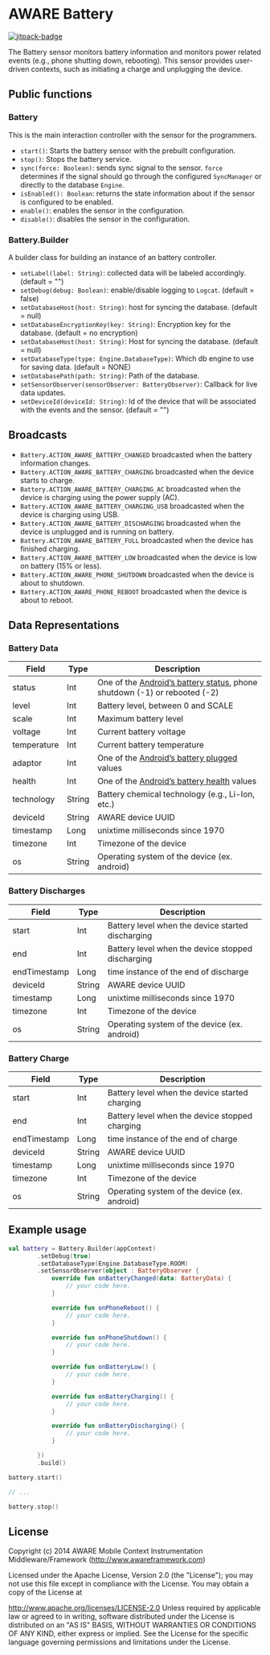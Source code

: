 # AWARE Battery

[![jitpack-badge](https://jitpack.io/v/awareframework/com.aware.android.sensor.battery.svg)](https://jitpack.io/#awareframework/com.aware.android.sensor.battery)

The Battery sensor monitors battery information and monitors power related events (e.g., phone shutting down, rebooting). This sensor provides user-driven contexts, such as initiating a charge and unplugging the device.

## Public functions

### Battery

This is the main interaction controller with the sensor for the programmers.

+ `start()`: Starts the battery sensor with the prebuilt configuration.
+ `stop()`: Stops the battery service.
+ `sync(force: Boolean)`: sends sync signal to the sensor. `force` determines if the signal should go through the configured `SyncManager` or directly to the database `Engine`.
+ `isEnabled(): Boolean`: returns the state information about if the sensor is configured to be enabled.
+ `enable()`: enables the sensor in the configuration.
+ `disable()`: disables the sensor in the configuration.

### Battery.Builder

A builder class for building an instance of an battery controller.

+ `setLabel(label: String)`: collected data will be labeled accordingly. (default = "")
+ `setDebug(debug: Boolean)`: enable/disable logging to `Logcat`. (default = false)
+ `setDatabaseHost(host: String)`: host for syncing the database. (default = null)
+ `setDatabaseEncryptionKey(key: String)`: Encryption key for the database. (default = no encryption)
+ `setDatabaseHost(host: String)`: Host for syncing the database. (default = null)
+ `setDatabaseType(type: Engine.DatabaseType)`: Which db engine to use for saving data. (default = NONE)
+ `setDatabasePath(path: String)`: Path of the database.
+ `setSensorObserver(sensorObserver: BatteryObserver)`: Callback for live data updates.
+ `setDeviceId(deviceId: String)`: Id of the device that will be associated with the events and the sensor. (default = "")

## Broadcasts

+ `Battery.ACTION_AWARE_BATTERY_CHANGED` broadcasted when the battery information changes.
+ `Battery.ACTION_AWARE_BATTERY_CHARGING` broadcasted when the device starts to charge.
+ `Battery.ACTION_AWARE_BATTERY_CHARGING_AC` broadcasted when the device is charging using the power supply (AC).
+ `Battery.ACTION_AWARE_BATTERY_CHARGING_USB` broadcasted when the device is charging using USB.
+ `Battery.ACTION_AWARE_BATTERY_DISCHARGING` broadcasted when the device is unplugged and is running on battery.
+ `Battery.ACTION_AWARE_BATTERY_FULL` broadcasted when the device has finished charging.
+ `Battery.ACTION_AWARE_BATTERY_LOW` broadcasted when the device is low on battery (15% or less).
+ `Battery.ACTION_AWARE_PHONE_SHUTDOWN` broadcasted when the device is about to shutdown.
+ `Battery.ACTION_AWARE_PHONE_REBOOT` broadcasted when the device is about to reboot.

## Data Representations

### Battery Data

| Field       | Type   | Description                                                                     |
| ----------- | ------ | ------------------------------------------------------------------------------- |
| status      | Int    | One of the [Android’s battery status][1], phone shutdown (-1) or rebooted (-2) |
| level       | Int    | Battery level, between 0 and SCALE                                              |
| scale       | Int    | Maximum battery level                                                           |
| voltage     | Int    | Current battery voltage                                                         |
| temperature | Int    | Current battery temperature                                                     |
| adaptor     | Int    | One of the [Android’s battery plugged][2] values                               |
| health      | Int    | One of the [Android’s battery health][3] values                                |
| technology  | String | Battery chemical technology (e.g., Li-Ion, etc.)                                |
| deviceId    | String | AWARE device UUID                                                               |
| timestamp   | Long   | unixtime milliseconds since 1970                                                |
| timezone    | Int    | Timezone of the device                                                          |
| os          | String | Operating system of the device (ex. android)                                    |

[1]: https://developer.android.com/reference/android/os/BatteryManager#BATTERY_STATUS_CHARGING
[2]: http://developer.android.com/reference/android/os/BatteryManager.html#BATTERY_PLUGGED_AC
[3]: http://developer.android.com/reference/android/os/BatteryManager.html#BATTERY_HEALTH_COLD

### Battery Discharges

| Field        | Type   | Description                                       |
| ------------ | ------ | ------------------------------------------------- |
| start        | Int    | Battery level when the device started discharging |
| end          | Int    | Battery level when the device stopped discharging |
| endTimestamp | Long   | time instance of the end of discharge             |
| deviceId     | String | AWARE device UUID                                 |
| timestamp    | Long   | unixtime milliseconds since 1970                  |
| timezone     | Int    | Timezone of the device                            |
| os           | String | Operating system of the device (ex. android)      |

### Battery Charge

| Field        | Type   | Description                                    |
| ------------ | ------ | ---------------------------------------------- |
| start        | Int    | Battery level when the device started charging |
| end          | Int    | Battery level when the device stopped charging |
| endTimestamp | Long   | time instance of the end of charge             |
| deviceId     | String | AWARE device UUID                              |
| timestamp    | Long   | unixtime milliseconds since 1970               |
| timezone     | Int    | Timezone of the device                         |
| os           | String | Operating system of the device (ex. android)   |

## Example usage

```kotlin
val battery = Battery.Builder(appContext)
        .setDebug(true)
        .setDatabaseType(Engine.DatabaseType.ROOM)
        .setSensorObserver(object : BatteryObserver {
            override fun onBatteryChanged(data: BatteryData) {
                // your code here.
            }

            override fun onPhoneReboot() {
                // your code here.
            }

            override fun onPhoneShutdown() {
                // your code here.
            }

            override fun onBatteryLow() {
                // your code here.
            }

            override fun onBatteryCharging() {
                // your code here.
            }

            override fun onBatteryDischarging() {
                // your code here.
            }

        })
        .build()

battery.start()

// ...

battery.stop()
```

## License

Copyright (c) 2014 AWARE Mobile Context Instrumentation Middleware/Framework (http://www.awareframework.com)

Licensed under the Apache License, Version 2.0 (the "License"); you may not use this file except in compliance with the License. You may obtain a copy of the License at

http://www.apache.org/licenses/LICENSE-2.0
Unless required by applicable law or agreed to in writing, software distributed under the License is distributed on an "AS IS" BASIS, WITHOUT WARRANTIES OR CONDITIONS OF ANY KIND, either express or implied. See the License for the specific language governing permissions and limitations under the License.
